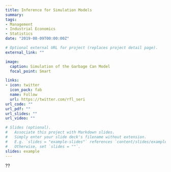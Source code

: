 ```yaml
---
title: Inference for Simulation Models
summary: 
tags:
- Management
- Industrial Economics
- Statistics
date: "2019-08-09T00:00:00Z"

# Optional external URL for project (replaces project detail page).
external_link: ""

image:
  caption: Simulation of the Garbage Can Model
  focal_point: Smart

links:
- icon: twitter
  icon_pack: fab
  name: Follow
  url: https://twitter.com/rfl_seri
url_code: ""
url_pdf: ""
url_slides: ""
url_video: ""

# Slides (optional).
#   Associate this project with Markdown slides.
#   Simply enter your slide deck's filename without extension.
#   E.g. `slides = "example-slides"` references `content/slides/example-slides.md`.
#   Otherwise, set `slides = ""`.
slides: example
---
```


??
